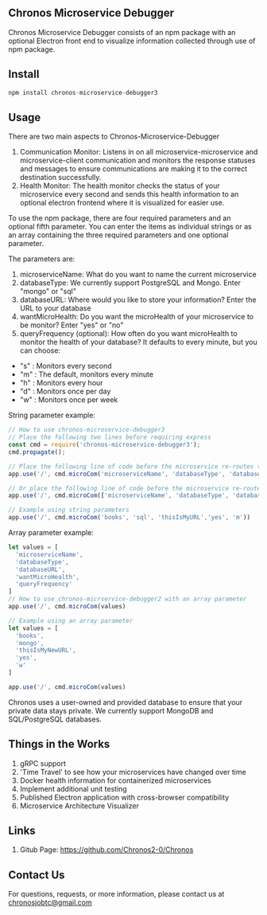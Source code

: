 ## Chronos Microservice Debugger
Chronos Microservice Debugger consists of an npm package with an optional Electron front end to visualize information collected through use of npm package.

## Install
```javascript
npm install chronos-microservice-debugger3
```

## Usage
There are two main aspects to Chronos-Microservice-Debugger
1. Communication Monitor: Listens in on all microservice-microservice and microservice-client communication and monitors the response statuses and messages to ensure communications are making it to the correct destination successfully.
2. Health Monitor: The health monitor checks the status of your microservice every second and sends this health information to an optional electron frontend where it is visualized for easier use.

To use the npm package, there are four required parameters and an optional fifth parameter. You can enter the items as individual strings or as an array containing the three required parameters and one optional parameter.

The parameters are:
1. microserviceName: What do you want to name the current microservice
2. databaseType: We currently support PostgreSQL and Mongo. Enter "mongo" or "sql"
3. databaseURL: Where would you like to store your information? Enter the URL to your database
4. wantMicroHealth: Do you want the microHealth of your microservice to be monitor? Enter "yes" or "no"
5. queryFrequency (optional): How often do you want microHealth to monitor the health of your database? It defaults to every minute, but you can choose:
  * "s" : Monitors every second
  * "m" : The default, monitors every minute
  * "h" : Monitors every hour
  * "d" : Monitors once per day
  * "w" : Monitors once per week

String parameter example:
```javascript
// How to use chronos-microservice-debugger3
// Place the following two lines before requiring express
const cmd = require('chronos-microservice-debugger3');
cmd.propagate();

// Place the following line of code before the microservice re-routes the request (for string parameters)
app.use('/', cmd.microCom('microserviceName', 'databaseType', 'databaseURL','wantMicroHealth','queryFrequency'))

// Or place the following line of code before the microservice re-routes the request (for array parameter)
app.use('/', cmd.microCom(['microserviceName', 'databaseType', 'databaseURL','wantMicroHealth','queryFrequency']))

// Example using string parameters
app.use('/', cmd.microCom('books', 'sql', 'thisIsMyURL','yes', 'm'))

```

Array parameter example:
```javascript
let values = [
  'microserviceName',
  'databaseType',
  'databaseURL',
  'wantMicroHealth',
  'queryFrequency'
]
// How to use chronos-micrservice-debugger2 with an array parameter
app.use('/', cmd.microCom(values)

// Example using an array parameter
let values = [
  'books',
  'mongo',
  'thisIsMyNewURL',
  'yes',
  'w'
]

app.use('/', cmd.microCom(values)

```

Chronos uses a user-owned and provided database to ensure that your private data stays private. We currently support MongoDB and SQL/PostgreSQL databases.

## Things in the Works
1. gRPC support
3. 'Time Travel' to see how your microservices have changed over time
4. Docker health information for containerized microservices
5. Implement additional unit testing
6. Published Electron application with cross-browser compatibility
7. Microservice Architecture Visualizer

## Links
1. Gitub Page: https://github.com/Chronos2-0/Chronos

## Contact Us
For questions, requests, or more information, please contact us at chronosjobtc@gmail.com

